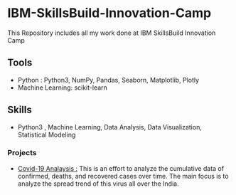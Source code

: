 # IBM-SkillsBuild-Innovation-Camp
This Repository includes all my work done at IBM SkillsBuild Innovation Camp 

## Tools 
* Python : Python3, NumPy, Pandas, Seaborn, Matplotlib, Plotly
* Machine Learning: scikit-learn

## Skills 
* Python3 , Machine Learning, Data Analysis, Data Visualization, Statistical Modeling

### Projects 

* <a href="https://github.com/riya-dhama/IBM-SkillsBuild-Innovation-Camp/tree/main/COVID-19%20ANALYSIS"> Covid-19 Analaysis :</a>
This is an effort to analyze the cumulative data of confirmed, deaths, and recovered cases over time. The main focus is to analyze the spread trend of this virus all over the India.
 
